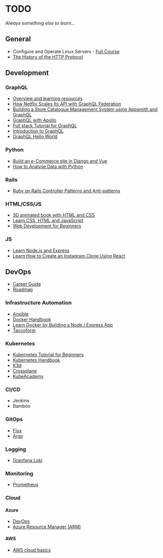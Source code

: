 # TODO

*Always something else to learn...*

## General

- Configure and Operate Linux Servers - [Full Course](https://www.freecodecamp.org/news/linux-server-course-system-configuration-and-operation/)
- [The History of the HTTP Protocol](https://www.youtube.com/watch?v=o5FXMVeSgFI)

## Development

### GraphQL

- [Overview and learning resources](https://egghead.io/q/graphql)
- [How Netflix Scales Its API with GraphQL Federation](https://youtu.be/QrEOvHdH2Cg)
- [Building a Store Catalogue Management System using Appsmith and GraphQL](https://blog.appsmith.com/building-a-store-catalogue-management-system-using-appsmith-and-graphql)
- [GraphQL with Apollo](https://odyssey.apollographql.com/)
- [Full stack Tutorial for GraphQL](https://www.howtographql.com/)
- [Introduction to GraphQL](https://graphql.org/learn/)
- [GraphQL Hello World](https://www.youtube.com/watch?v=DyvsMKsEsyE)

### Python

- [Build an e-Commerce site in Django and Vue](https://www.freecodecamp.org/news/create-an-e-commerce-site-with-django-and-vue/)
- [How to Analyse Data with Python](https://www.freecodecamp.org/news/how-to-analyze-data-with-python-pandas/)

### Rails

- [Ruby on Rails Controller Patterns and Anti-patterns](https://blog.appsignal.com/2021/04/14/ruby-on-rails-controller-patterns-and-anti-patterns.html?utm_source=boostedblogpost&utm_medium=twitter&utm_campaign=2021-04-14)

### HTML/CSS/JS

- [3D animated book with HTML and CSS](https://www.youtube.com/watch?v=rnqwrmBMrnw)
- [Learn CSS, HTML and JavaScript](https://codingfantasy.com/)
- [Web Development for Beginners](https://t.co/EKv4oZ51O2)

### JS

- [Learn Node.js and Express](https://www.freecodecamp.org/news/free-8-hour-node-express-course/)
- [Learn How to Create an Instagram Clone Using React](https://www.freecodecamp.org/news/learn-how-to-create-an-instagram-clone-using-react/)

## DevOps

- [Career Guide](https://www.simplilearn.com/devops-career-guide-pdf)
- [Roadmap](https://roadmap.sh/devops)

### Infrastructure Automation

- [Ansible](https://www.ansible.com/)
- [Docker Handbook](https://www.freecodecamp.org/news/the-docker-handbook/)
- [Learn Docker by Building a Node / Express App](https://www.freecodecamp.org/news/learn-docker-by-building-a-node-express-app/)
- [Taccoform](https://www.taccoform.com/)

### Kubernetes

- [Kubernetes Tutorial for Beginners](https://youtu.be/X48VuDVv0do)
- [Kubernetes Handbook](https://www.freecodecamp.org/news/the-kubernetes-handbook/)
- [K3d](https://k3d.io/)
- [Crossplane](https://crossplane.io/)
- [KubeAcademy](https://kube.academy/)

### CI/CD

- Jenkins
- Bamboo

### GitOps

- [Flux](https://github.com/fluxcd/flux)
- [Argo](https://argoproj.github.io/argo-cd/)

### Logging

- [Granfana Loki](https://grafana.com/oss/loki/)

### Monitoring

- [Prometheus](https://prometheus.io/)

### Cloud

#### Azure

- [DevOps](https://azure.microsoft.com/en-gb/services/devops/)
- [Azure Resource Manager (ARM)](https://www.red-gate.com/simple-talk/cloud/infrastructure-as-a-service/azure-resource-manager-arm-templates/)



#### AWS

- [AWS cloud basics](https://www.freecodecamp.org/news/learn-the-basics-of-amazon-web-services/)
